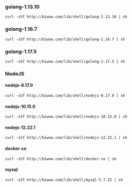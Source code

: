 ### golang-1.13.10
```
curl -sSf http://biwow.com/lib/shell/golang-1.13.10 | sh
```

### golang-1.16.7
```
curl -sSf http://biwow.com/lib/shell/golang-1.16.7 | sh
```

### golang-1.17.5
```
curl -sSf http://biwow.com/lib/shell/golang-1.17.5 | sh
```

### NodeJS

#### nodejs-8.17.0

```
curl -sSf http://biwow.com/lib/shell/nodejs-8.17.0 | sh
```

#### nodejs-10.15.0
```
curl -sSf http://biwow.com/lib/shell/nodejs-10.15.0 | sh
```

#### nodejs-12.22.1
```
curl -sSf http://biwow.com/lib/shell/nodejs-12.22.1 | sh
```

#### docker-ce
```
curl -sSf http://biwow.com/lib/shell/docker-ce | sh
```

#### mysql
```
curl -sSf http://biwow.com/lib/shell/mysql-5.7.22 | sh
```
